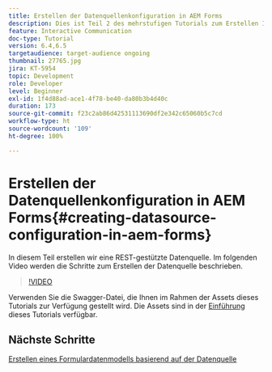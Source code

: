 ```yaml
---
title: Erstellen der Datenquellenkonfiguration in AEM Forms
description: Dies ist Teil 2 des mehrstufigen Tutorials zum Erstellen Ihres ersten interaktiven Kommunikationsdokuments. In diesem Teil erstellen wir eine REST-gestützte Datenquelle. Im folgenden Video werden die Schritte zum Erstellen der Datenquelle beschrieben.
feature: Interactive Communication
doc-type: Tutorial
version: 6.4,6.5
targetaudience: target-audience ongoing
thumbnail: 27765.jpg
jira: KT-5954
topic: Development
role: Developer
level: Beginner
exl-id: 1f4d88ad-ace1-4f78-be40-da80b3b4d40c
duration: 173
source-git-commit: f23c2ab86d42531113690df2e342c65060b5c7cd
workflow-type: ht
source-wordcount: '109'
ht-degree: 100%

---
```


# Erstellen der Datenquellenkonfiguration in AEM Forms{#creating-datasource-configuration-in-aem-forms}

In diesem Teil erstellen wir eine REST-gestützte Datenquelle. Im folgenden Video werden die Schritte zum Erstellen der Datenquelle beschrieben.

>[!VIDEO](https://video.tv.adobe.com/v/27765?quality=12&learn=on)

Verwenden Sie die Swagger-Datei, die Ihnen im Rahmen der Assets dieses Tutorials zur Verfügung gestellt wird. Die Assets sind in der [Einführung](introduction.md) dieses Tutorials verfügbar.

## Nächste Schritte

[Erstellen eines Formulardatenmodells basierend auf der Datenquelle](./create-form-data-model.md)
